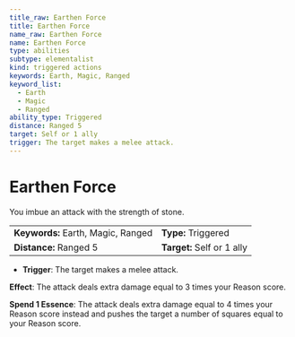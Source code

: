 ```yaml
---
title_raw: Earthen Force
title: Earthen Force
name_raw: Earthen Force
name: Earthen Force
type: abilities
subtype: elementalist
kind: triggered actions
keywords: Earth, Magic, Ranged
keyword_list:
  - Earth
  - Magic
  - Ranged
ability_type: Triggered
distance: Ranged 5
target: Self or 1 ally
trigger: The target makes a melee attack.
---
```


# Earthen Force

You imbue an attack with the strength of stone.

<!-- @nosort -->

|                                    |                            |
| :--------------------------------- | :------------------------- |
| **Keywords:** Earth, Magic, Ranged | **Type:** Triggered        |
| **Distance:** Ranged 5             | **Target:** Self or 1 ally |

- **Trigger**: The target makes a melee attack.

**Effect**: The attack deals extra damage equal to 3 times your Reason score.

**Spend 1 Essence**: The attack deals extra damage equal to 4 times your Reason score instead and pushes the target a number of squares equal to your Reason score.
